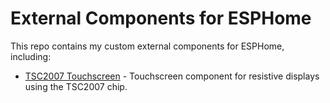 # External Components for ESPHome

This repo contains my custom external components for ESPHome, including:

* [TSC2007 Touchscreen](tsc2007/README.md) - Touchscreen component for resistive displays using the TSC2007 chip.